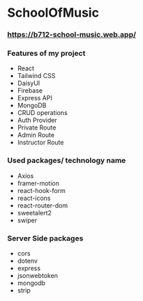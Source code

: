 # SchoolOfMusic

### https://b712-school-music.web.app/
### Features of my project
* React
* Tailwind CSS
* DaisyUI
* Firebase
* Express API
* MongoDB
* CRUD operations
* Auth Provider
* Private Route
* Admin Route
* Instructor Route
### Used packages/ technology name
* Axios
* framer-motion
* react-hook-form
* react-icons
* react-router-dom
* sweetalert2
* swiper
### Server Side packages
* cors
* dotenv
* express
* jsonwebtoken
* mongodb
* strip